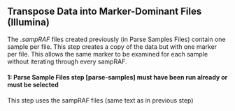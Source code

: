 ## Transpose Data into Marker-Dominant Files (Illumina)

The *.sampRAF* files created previously (in Parse Samples Files) contain one sample per file. This step creates a copy of the data but with one marker per file. This allows the same marker to be examined for each sample without iterating through every sampRAF.

#### 1: Parse Sample Files step [parse-samples] must have been run already or must be selected
This step uses the sampRAF files (same text as in previous step)
